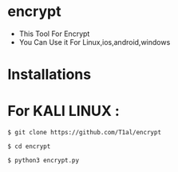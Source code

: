 # encrypt

* This Tool For Encrypt
* You Can Use it For Linux,ios,android,windows 

# Installations 

# For KALI LINUX :

```
$ git clone https://github.com/T1al/encrypt
```

```
$ cd encrypt
```

```
$ python3 encrypt.py
```
